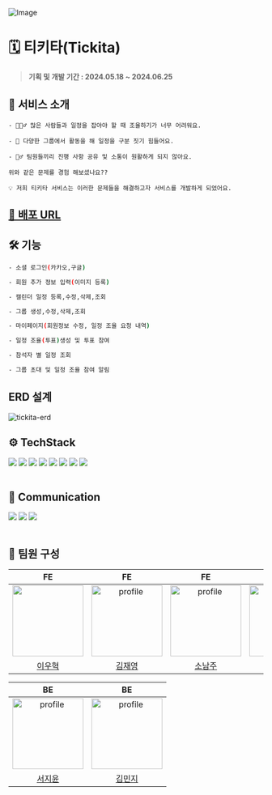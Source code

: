 ![Image](https://brick-william-6f5.notion.site/image/https%3A%2F%2Fsprint-fe-project.s3.ap-northeast-2.amazonaws.com%2Ftaskify%2Fprofile_image%2F4-19_2992_1719225386240.png?table=block&id=2c83a151-26ff-433e-b14d-8fa66954b060&spaceId=e321b4cb-8569-4a87-9b86-2845eb22f8d7&width=2000&userId=&cache=v2)

# 🗓️ 티키타(Tickita)

> **기획 및 개발 기간 : 2024.05.18 ~ 2024.06.25**

## 🔎 서비스 소개

```
- 🤦🏻‍♂️ 많은 사람들과 일정을 잡야야 할 때 조율하기가 너무 어려워요.

- 💼 다양한 그룹에서 활동을 해 일정을 구분 짓기 힘들어요.

- 🤷‍♂️ 팀원들끼리 진행 사항 공유 및 소통이 원활하게 되지 않아요.

위와 같은 문제를 경험 해보셨나요??

💡 저희 티키타 서비스는 이러한 문제들을 해결하고자 서비스를 개발하게 되었어요.
```

## [🚀 배포 URL](https://tickita.net)
## 🛠️ 기능
```bash
- 소셜 로그인(카카오,구글)

- 회원 추가 정보 입력(이미지 등록)

- 캘린더 일정 등록,수정,삭제,조회

- 그룹 생성,수정,삭제,조회

- 마이페이지(회원정보 수정, 일정 조율 요청 내역)

- 일정 조율(투표)생성 및 투표 참여

- 참석자 별 일정 조회

- 그룹 초대 및 일정 조율 참여 알림
```

## ERD 설계
![tickita-erd](https://github.com/user-attachments/assets/c0b9e7bf-c592-4cb4-912f-60770819fcfd)


## ⚙️ TechStack

<div align="left">
<img src="https://img.shields.io/badge/Java-006272?style=flat&logo=&logoColor=white"/>
<img src="https://img.shields.io/badge/Spring-6DB33F?style=flat&logo=Spring&logoColor=white"/>
<img src="https://img.shields.io/badge/JPA-6DB33F?style=flat&logo=&logoColor=white"/>
<img src="https://img.shields.io/badge/SpringSecurity-6DB33F?style=flat&logo=springsecurity&logoColor=white"/> 
<img src="https://img.shields.io/badge/SpringScheduler-6DB33F?style=flat&logo=springScheduler&logoColor=white"/> 
<img src="https://img.shields.io/badge/MySQL-4479A1?style=flat&logo=MySQL&logoColor=white"/> 
<img src="https://img.shields.io/badge/AWS EC2-FF9900?style=flat&logo=amazonec2&logoColor=white"/> 
<img src="https://img.shields.io/badge/AWS S3-569A31?style=flat&logo=amazons3&logoColor=white"/> 


<br/>
<br/>

## 🍃 Communication

<img src="https://img.shields.io/badge/Figma-f24e1e?style=for-the-badge&logo=figma&logoColor=black">
<img src="https://img.shields.io/badge/github-181717?style=for-the-badge&logo=github&logoColor=white">
<img src="https://img.shields.io/badge/Notion-000000?style=for-the-badge&logo=notion&logoColor=white">
</div>

<br>

## 👏 팀원 구성

|                                                                                    FE                                                                                    |                                                                                                FE                                                                                                |                                                                                           FE                                                                                           |                                                                                          FE                                                                                          |
| :----------------------------------------------------------------------------------------------------------------------------------------------------------------------: | :----------------------------------------------------------------------------------------------------------------------------------------------------------------------------------------------: | :------------------------------------------------------------------------------------------------------------------------------------------------------------------------------------: | :----------------------------------------------------------------------------------------------------------------------------------------------------------------------------------: |
| <a href="https://github.com/wo-o29"><img src="https://avatars.githubusercontent.com/u/154664697?v=4,wo-o29,우혁,https://github.com/wo-o29" width="140" height="140"></a> | <a href="https://github.com/jae6269"><img src="https://avatars.githubusercontent.com/u/79738890?v=4,jae6269,Jaeyoung Kim,https://github.com/jae6269" alt="profile" width="140" height="140"></a> | <a href="https://github.com/NJ97S"><img src="https://avatars.githubusercontent.com/u/79499733?v=4,NJ97S,Namju So,https://github.com/NJ97S" alt="profile" width="140" height="140"></a> | <a href="https://github.com/tead7"><img src="https://avatars.githubusercontent.com/u/94046941?v=4,tead7,이진호,https://github.com/tead7" alt="profile" width="140" height="140"></a> |
|                                                                   [이우혁](https://github.com/wo-o29)                                                                    |                                                                               [김재영](https://github.com/jae6269)                                                                               |                                                                           [소남주](https://github.com/NJ97S)                                                                           |                                                                          [이진호](https://github.com/tead7)                                                                          |

|                                                                                       BE                                                                                        |                                                                                          BE                                                                                          |
| :-----------------------------------------------------------------------------------------------------------------------------------------------------------------------------: | :----------------------------------------------------------------------------------------------------------------------------------------------------------------------------------: |
| <a href="https://github.com/zy23n"><img src="https://avatars.githubusercontent.com/u/170168132?v=4,zy23n,,https://github.com/zy23n" alt="profile" width="140" height="140"></a> | <a href="https://github.com/lby9906"><img src="https://avatars.githubusercontent.com/u/84373979?v=4,lby9906,,https://github.com/lby9906" alt="profile" width="140" height="140"></a> |
|                                                                       [서지윤](https://github.com/zy23n)                                                                        |                                                                         [김민지](https://github.com/lby9906)                                                                         |
